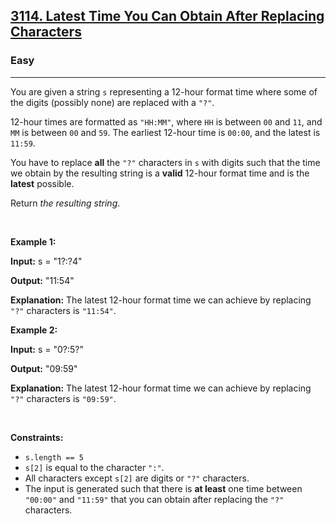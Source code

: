 <h2><a href="https://leetcode.com/problems/latest-time-you-can-obtain-after-replacing-characters/">3114. Latest Time You Can Obtain After Replacing Characters</a></h2><h3>Easy</h3><hr><div><p>You are given a string <code>s</code> representing a 12-hour format time where some of the digits (possibly none) are replaced with a <code>"?"</code>.</p>

<p>12-hour times are formatted as <code>"HH:MM"</code>, where <code>HH</code> is between <code>00</code> and <code>11</code>, and <code>MM</code> is between <code>00</code> and <code>59</code>. The earliest 12-hour time is <code>00:00</code>, and the latest is <code>11:59</code>.</p>

<p>You have to replace <strong>all</strong> the <code>"?"</code> characters in <code>s</code> with digits such that the time we obtain by the resulting string is a <strong>valid</strong> 12-hour format time and is the <strong>latest</strong> possible.</p>

<p>Return <em>the resulting string</em>.</p>

<p>&nbsp;</p>
<p><strong class="example">Example 1:</strong></p>

<div class="example-block">
<p><strong>Input:</strong> <span class="example-io">s = "1?:?4"</span></p>

<p><strong>Output:</strong> <span class="example-io">"11:54"</span></p>

<p><strong>Explanation:</strong> The latest 12-hour format time we can achieve by replacing <code>"?"</code> characters is <code>"11:54"</code>.</p>
</div>

<p><strong class="example">Example 2:</strong></p>

<div class="example-block">
<p><strong>Input:</strong> <span class="example-io">s = "0?:5?"</span></p>

<p><strong>Output:</strong> <span class="example-io">"09:59"</span></p>

<p><strong>Explanation:</strong> The latest 12-hour format time we can achieve by replacing <code>"?"</code> characters is <code>"09:59"</code>.</p>
</div>

<p>&nbsp;</p>
<p><strong>Constraints:</strong></p>

<ul>
	<li><code>s.length == 5</code></li>
	<li><code>s[2]</code> is equal to the character <code>":"</code>.</li>
	<li>All characters except <code>s[2]</code> are digits or <code>"?"</code> characters.</li>
	<li>The input is generated such that there is <strong>at least</strong> one time between <code>"00:00"</code> and <code>"11:59"</code> that you can obtain after replacing the <code>"?"</code> characters.</li>
</ul>
</div>